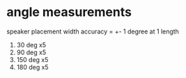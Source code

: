# angle measurements
speaker placement width accuracy = +- 1 degree at 1 length
1. 30 deg x5
2. 90 deg x5
3. 150 deg x5
4. 180 deg x5